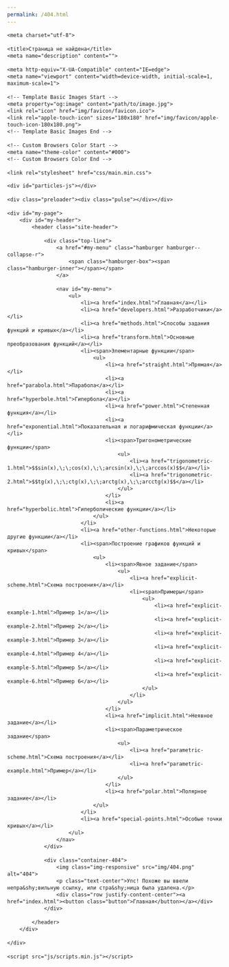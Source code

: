 ```yaml
---
permalink: /404.html
---
```


<html lang="ru">

<head>

	<meta charset="utf-8">

	<title>Страница не найдена</title>
	<meta name="description" content="">

	<meta http-equiv="X-UA-Compatible" content="IE=edge">
	<meta name="viewport" content="width=device-width, initial-scale=1, maximum-scale=1">
	
	<!-- Template Basic Images Start -->
	<meta property="og:image" content="path/to/image.jpg">
	<link rel="icon" href="img/favicon/favicon.ico">
	<link rel="apple-touch-icon" sizes="180x180" href="img/favicon/apple-touch-icon-180x180.png">
	<!-- Template Basic Images End -->
	
	<!-- Custom Browsers Color Start -->
	<meta name="theme-color" content="#000">
	<!-- Custom Browsers Color End -->

	<link rel="stylesheet" href="css/main.min.css">

</head>

<body style="overflow: hidden;">

	<div id="particles-js"></div>

	<div class="preloader"><div class="pulse"></div></div>

	<div id="my-page">
		<div id="my-header">
			<header class="site-header">

				<div class="top-line">
					<a href="#my-menu" class="hamburger hamburger--collapse-r">
						<span class="hamburger-box"><span class="hamburger-inner"></span></span>
					</a>

					<nav id="my-menu">
						<ul>
							<li><a href="index.html">Главная</a></li>
							<li><a href="developers.html">Разработчики</a></li>
							<li><a href="methods.html">Способы задания функций и кривых</a></li>							
							<li><a href="transform.html">Основные преобразования функций</a></li>
							<li><span>Элементарные функции</span>
								<ul>
									<li><a href="straight.html">Прямая</a></li>
									<li><a href="parabola.html">Парабола</a></li>
									<li><a href="hyperbole.html">Гипербола</a></li>
									<li><a href="power.html">Степенная функция</a></li>
									<li><a href="exponential.html">Показательная и логарифмическая функции</a></li>
									<li><span>Тригонометрические функции</span>
										<ul>
											<li><a href="trigonometric-1.html">$$sin(x),\;\;cos(x),\;\;arcsin(x),\;\;arccos(x)$$</a></li>
											<li><a href="trigonometric-2.html">$$tg(x),\;\;ctg(x),\;\;arctg(x),\;\;arcctg(x)$$</a></li>
										</ul>
									</li>
									<li><a href="hyperbolic.html">Гиперболические функции</a></li>
								</ul>
							</li>
							<li><a href="other-functions.html">Некоторые другие функции</a></li>
							<li><span>Построение графиков функций и кривых</span>
								<ul>
									<li><span>Явное задание</span>
										<ul>
											<li><a href="explicit-scheme.html">Схема построения</a></li>
											<li><span>Примеры</span>
												<ul>
													<li><a href="explicit-example-1.html">Пример 1</a></li>
													<li><a href="explicit-example-2.html">Пример 2</a></li>
													<li><a href="explicit-example-3.html">Пример 3</a></li>
													<li><a href="explicit-example-4.html">Пример 4</a></li>
													<li><a href="explicit-example-5.html">Пример 5</a></li>
													<li><a href="explicit-example-6.html">Пример 6</a></li>
												</ul>
											</li>
										</ul>
									</li>
									<li><a href="implicit.html">Неявное задание</a></li>
									<li><span>Параметрическое задание</span>
										<ul>
											<li><a href="parametric-scheme.html">Схема построения</a></li>
											<li><a href="parametric-example.html">Пример</a></li>
										</ul>
									</li>
									<li><a href="polar.html">Полярное задание</a></li>
								</ul>
							</li>
							<li><a href="special-points.html">Особые точки кривых</a></li>
						</ul>
					</nav>
				</div>
				
				<div class="container-404">
					<img class="img-responsive" src="img/404.png" alt="404">
					<p class="text-center">Упс! Похоже вы ввели непра&shy;вильную ссылку, или стра&shy;ница была удалена.</p>
					<div class="row justify-content-center"><a href="index.html"><button class="button">Главная</button></a></div>
				</div>
				
			</header>
		</div>

	</div>

	<script src="js/scripts.min.js"></script>

</body>

</html>
